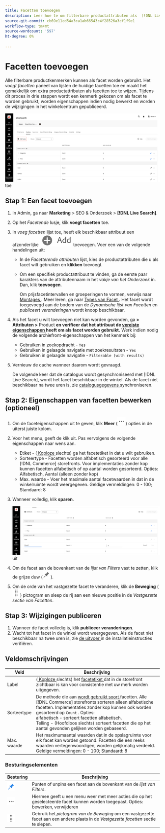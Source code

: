 ```yaml
---
title: Facetten toevoegen
description: Leer hoe te om filterbare productattributen als  [!DNL Live Search]  facetten toe te voegen.
source-git-commit: cb69e11cd54a3ca1ab66543c4f28526a3cf1f9e1
workflow-type: tm+mt
source-wordcount: '597'
ht-degree: 0%

---
```


# Facetten toevoegen

Alle filterbare productkenmerken kunnen als facet worden gebruikt. Het *voegt facetten* paneel van lijsten de huidige facetten toe en maakt het gemakkelijk om extra productattributen als facetten toe te wijzen. Tijdens dit proces in drie stappen wordt een kenmerk gekozen om als facet te worden gebruikt, worden eigenschappen indien nodig bewerkt en worden de wijzigingen in het winkelcentrum gepubliceerd.

![ voegt Facetten ](assets/facets-add.png) toe

## Stap 1: Een facet toevoegen

1. In Admin, ga naar **Marketing** > SEO &amp; Onderzoek > **[!DNL Live Search]**.
1. Op het *Facetende* lusje, klik **voegt facetten** toe.
1. In *voeg facetten* lijst toe, heeft elk beschikbaar attribuut een afzonderlijke ![ knoop ](assets/btn-add.png) toevoegen. Voer een van de volgende handelingen uit:

   * In de *Facetterende attributen* lijst, kies de productattributen die u als facet wilt gebruiken en **klikken** toevoegt.
   * Om een specifiek productattribuut te vinden, ga de eerste paar karakters van de attributennaam in het *vakje van het Onderzoek* in. Dan, klik **toevoegen**.

     Om prijsfacetintervallen en groeperingen te vormen, verwijs naar [ Montages ](settings.md). Meer leren, ga naar [ Types van Facet ](facets-type.md).
Het facet wordt toegevoegd aan de bodem van de *Dynamische lijst van Facetten* en *publiceert veranderingen* wordt knoop beschikbaar.

1. Als het facet u wilt toevoegen niet kan worden gevonden, ga **> Attributen >** Product **en verifieer dat het attribuut de [ vereiste eigenschappen ](facets.md) heeft om als facet worden gebruikt.** Werk indien nodig de volgende archiefront-eigenschappen van het kenmerk bij:

   * Gebruiken in zoekopdracht - `Yes`
   * Gebruiken in gelaagde navigatie met zoekresultaten - `Yes`
   * Gebruiken in gelaagde navigatie - `Filterable (with results)`

1. Vernieuw de cache wanneer daarom wordt gevraagd.

   De volgende keer dat de catalogus wordt gesynchroniseerd met [!DNL Live Search], wordt het facet beschikbaar in de winkel. Als de facet niet beschikbaar na twee uren is, zie [ catalogusgegevens ](install.md#synchronize-catalog-data) synchroniseren.

## Stap 2: Eigenschappen van facetten bewerken (optioneel)

1. Om de faceteigenschappen uit te geven, klik **Meer** (![ Meer selecteur ](assets/btn-more.png)) opties in de uiterst juiste kolom.
1. Voor het menu, geeft de klik **&#x200B;**&#x200B;uit. Pas vervolgens de volgende eigenschappen naar wens aan.

   * Etiket - ([ Koploze ](facets-type.md) slechts) ga het facetetiket in dat u wilt gebruiken.
   * Sorteertype - Facetten worden alfabetisch gesorteerd voor alle [!DNL Commerce] storefronts. Voor implementaties zonder kop kunnen facetten alfabetisch of op aantal worden gesorteerd. Opties: Alfabetisch, Aantal (alleen zonder kop)
   * Max. waarde - Voer het maximale aantal facetwaarden in dat in de winkelruimte wordt weergegeven. Geldige vermeldingen: 0 - 100; Standaard: 8

1. Wanneer volledig, klik **sparen**.

   ![ geeft Facetten ](assets/facet-edit.png) uit

1. Om de facet aan de bovenkant van de *lijst van Filters* vast te zetten, klik de grijze duw (![ Vastzetten selecteur ](assets/btn-pin-gray.png)).
1. Om de orde van het vastgezette facet te veranderen, klik de **Beweging** (![ de selecteur van de Beweging ](assets/btn-move.png)) pictogram en sleep de rij aan een nieuwe positie in de *Vastgezette sectie van Facetten*.

## Stap 3: Wijzigingen publiceren

1. Wanneer de facet volledig is, klik **publiceer veranderingen**.
1. Wacht tot het facet in de winkel wordt weergegeven.
Als de facet niet beschikbaar na twee uren is, zie [ de uitvoer ](install.md#synchronize-catalog-data) in de installatieinstructies verifiëren.

## Veldomschrijvingen

| Veld | Beschrijving |
|--- |--- |
| Label | ([ Koploze ](facets-type.md) slechts) het [ facetetiket ](facets-type.md) dat in de storefront zichtbaar is kan voor consistentie met uw merk worden uitgegeven. |
| Sorteertype | De methode die aan [ wordt gebruikt soort ](facets-type.md) facetten. Alle [!DNL Commerce] storefronts sorteren alleen alfabetische facetten. Implementaties zonder kop kunnen ook worden gesorteerd op `Count` . Opties:<br /> alfabetisch - sorteert facetten alfabetisch.<br /> Telling - (Hoofdloos slechts) sorteert facetten die op het aantal gevonden gelijken worden gebaseerd. |
| Max. waarde | Het maximumaantal waarden dat in de opslagruimte voor elk facet kan worden getoond. Facetten die een reeks waarden vertegenwoordigen, worden gelijkmatig verdeeld. Geldige vermeldingen: 0 - 100; Standaard: 8 |

### Besturingselementen

| Besturing | Beschrijving |
|--- |--- |
| ![ Vastzetten selecteur ](assets/btn-pin-blue.png) | Punten of unpins een facet aan de bovenkant van de *lijst van Filters*. |
| ![ Meer selecteur ](assets/btn-more.png) | Hiermee geeft u een menu weer met meer acties die op het geselecteerde facet kunnen worden toegepast. Opties: bewerken, verwijderen |
| ![ de selecteur van de Beweging ](assets/btn-move.png) | Gebruik het *pictogram van de Beweging* om een vastgezette facet aan een andere plaats in de *Vastgezette facetten* sectie te slepen. |
